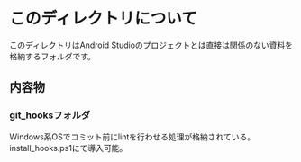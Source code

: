 # このディレクトリについて

このディレクトリはAndroid Studioのプロジェクトとは直接は関係のない資料を格納するフォルダです。

## 内容物

### git_hooksフォルダ

Windows系OSでコミット前にlintを行わせる処理が格納されている。
install_hooks.ps1にて導入可能。
